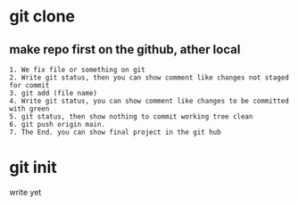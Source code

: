 # git clone

## make repo first on the github, ather local

```shell
1. We fix file or something on git
2. Write git status, then you can show comment like changes not staged for commit
3. git add (file name)
4. Write git status, you can show comment like changes to be committed with green 
5. git status, then show nothing to commit working tree clean
6. git push origin main.
7. The End. you can show final project in the git hub
```


# git init
write yet
